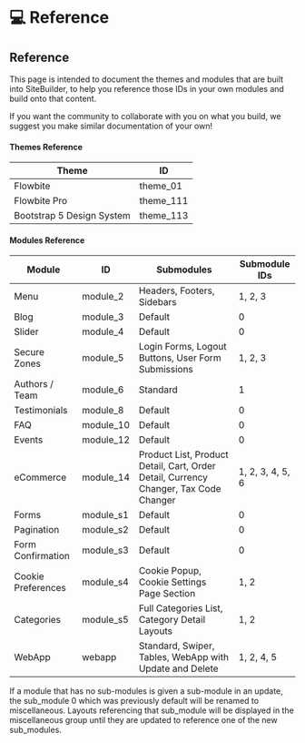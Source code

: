 # 💻 Reference

## Reference <a href="#reference" id="reference"></a>

This page is intended to document the themes and modules that are built into SiteBuilder, to help you reference those IDs in your own modules and build onto that content.

If you want the community to collaborate with you on what you build, we suggest you make similar documentation of your own!

#### Themes Reference <a href="#themes-reference" id="themes-reference"></a>

| Theme                     | ID         |
| ------------------------- | ---------- |
| Flowbite                  | theme\_01  |
| Flowbite Pro              | theme\_111 |
| Bootstrap 5 Design System | theme\_113 |

#### Modules Reference <a href="#modules-reference" id="modules-reference"></a>

| Module            | ID         | Submodules                                                                           | Submodule IDs    |
| ----------------- | ---------- | ------------------------------------------------------------------------------------ | ---------------- |
| Menu              | module\_2  | Headers, Footers, Sidebars                                                           | 1, 2, 3          |
| Blog              | module\_3  | Default                                                                              | 0                |
| Slider            | module\_4  | Default                                                                              | 0                |
| Secure Zones      | module\_5  | Login Forms, Logout Buttons, User Form Submissions                                   | 1, 2, 3          |
| Authors / Team    | module\_6  | Standard                                                                             | 1                |
| Testimonials      | module\_8  | Default                                                                              | 0                |
| FAQ               | module\_10 | Default                                                                              | 0                |
| Events            | module\_12 | Default                                                                              | 0                |
| eCommerce         | module\_14 | Product List, Product Detail, Cart, Order Detail, Currency Changer, Tax Code Changer | 1, 2, 3, 4, 5, 6 |
| Forms             | module\_s1 | Default                                                                              | 0                |
| Pagination        | module\_s2 | Default                                                                              | 0                |
| Form Confirmation | module\_s3 | Default                                                                              | 0                |
| Cookie Preferences| module\_s4 | Cookie Popup, Cookie Settings Page Section                                           | 1, 2             |
| Categories        | module\_s5 | Full Categories List, Category Detail Layouts                                        | 1, 2             |
| WebApp            | webapp     | Standard, Swiper, Tables, WebApp with Update and Delete                              | 1, 2, 4, 5       |


If a module that has no sub-modules is given a sub-module in an update, the sub\_module 0 which was previously default will be renamed to miscellaneous. Layouts referencing that sub\_module will be displayed in the miscellaneous group until they are updated to reference one of the new sub\_modules.
